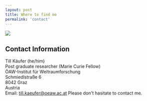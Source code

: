 ```yaml
---
layout: post
title: Where to find me
permalink: 'contact'
---
```


[<img src="/images/elie.gif" class="fit image">](/contact)


## Contact Information

Till Käufer (he/him)  
Post graduate researcher (Marie Curie Fellow)  
ÖAW-Institut für Weltraumforschung  
Schmiedlstraße 6  
8042 Graz  
Austria  
Email: till.kaeufer@oeaw.ac.at
Please don't hasitate to contact me. 
